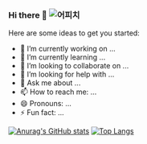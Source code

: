 ### Hi there 👋 ![어피치](http://t1.daumcdn.net/liveboard/share/96d867250ff34c169079a8dce8002b77.gif)

Here are some ideas to get you started:

- 🔭 I’m currently working on ...
- 🌱 I’m currently learning ...
- 👯 I’m looking to collaborate on ...
- 🤔 I’m looking for help with ...
- 💬 Ask me about ...
- 📫 How to reach me: ...
- 😄 Pronouns: ...
- ⚡ Fun fact: ...


[![Anurag's GitHub stats](https://github-readme-stats.vercel.app/api?username=bbaee21)](https://github.com/anuraghazra/github-readme-stats)
[![Top Langs](https://github-readme-stats.vercel.app/api/top-langs/?username=bbaee21)](https://github.com/anuraghazra/github-readme-stats)
